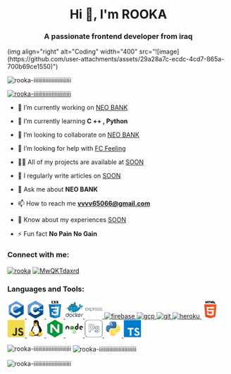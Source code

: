 <h1 align="center">Hi 👋, I'm ROOKA</h1>
<h3 align="center">A passionate frontend developer from iraq</h3>
(img align="right" alt="Coding" width="400" src="![image](https://github.com/user-attachments/assets/29a28a7c-ecdc-4cd7-865a-700b69ce1550)")

<p align="left"> <img src="https://komarev.com/ghpvc/?username=rooka-iiiiiiiiiiiiiiiiiiiiiiiii&label=Profile%20views&color=0e75b6&style=flat" alt="rooka-iiiiiiiiiiiiiiiiiiiiiiiii" /> </p>

<p align="left"> <a href="https://github.com/ryo-ma/github-profile-trophy"><img src="https://github-profile-trophy.vercel.app/?username=rooka-iiiiiiiiiiiiiiiiiiiiiiiii" alt="rooka-iiiiiiiiiiiiiiiiiiiiiiiii" /></a> </p>

- 🔭 I’m currently working on [NEO BANK](https://discord.gg/s7jMSUUJ)

- 🌱 I’m currently learning **C ++ , Python**

- 👯 I’m looking to collaborate on [NEO BANK](https://discord.gg/s7jMSUUJ)

- 🤝 I’m looking for help with [FC Feeling](Soon)

- 👨‍💻 All of my projects are available at [SOON](SOON)

- 📝 I regularly write articles on [SOON](SOON)

- 💬 Ask me about **NEO BANK**

- 📫 How to reach me **vvvv65066@gmail.com**

- 📄 Know about my experiences [SOON](SOON)

- ⚡ Fun fact **No Pain No Gain**

<h3 align="left">Connect with me:</h3>
<p align="left">
<a href="https://dev.to/rooka" target="blank"><img align="center" src="https://raw.githubusercontent.com/rahuldkjain/github-profile-readme-generator/master/src/images/icons/Social/devto.svg" alt="rooka" height="30" width="40" /></a>
<a href="https://discord.gg/MwQKTdaxrd" target="blank"><img align="center" src="https://raw.githubusercontent.com/rahuldkjain/github-profile-readme-generator/master/src/images/icons/Social/discord.svg" alt="MwQKTdaxrd" height="30" width="40" /></a>
</p>

<h3 align="left">Languages and Tools:</h3>
<p align="left"> <a href="https://www.cprogramming.com/" target="_blank" rel="noreferrer"> <img src="https://raw.githubusercontent.com/devicons/devicon/master/icons/c/c-original.svg" alt="c" width="40" height="40"/> </a> <a href="https://www.w3schools.com/cpp/" target="_blank" rel="noreferrer"> <img src="https://raw.githubusercontent.com/devicons/devicon/master/icons/cplusplus/cplusplus-original.svg" alt="cplusplus" width="40" height="40"/> </a> <a href="https://www.w3schools.com/css/" target="_blank" rel="noreferrer"> <img src="https://raw.githubusercontent.com/devicons/devicon/master/icons/css3/css3-original-wordmark.svg" alt="css3" width="40" height="40"/> </a> <a href="https://www.docker.com/" target="_blank" rel="noreferrer"> <img src="https://raw.githubusercontent.com/devicons/devicon/master/icons/docker/docker-original-wordmark.svg" alt="docker" width="40" height="40"/> </a> <a href="https://expressjs.com" target="_blank" rel="noreferrer"> <img src="https://raw.githubusercontent.com/devicons/devicon/master/icons/express/express-original-wordmark.svg" alt="express" width="40" height="40"/> </a> <a href="https://firebase.google.com/" target="_blank" rel="noreferrer"> <img src="https://www.vectorlogo.zone/logos/firebase/firebase-icon.svg" alt="firebase" width="40" height="40"/> </a> <a href="https://cloud.google.com" target="_blank" rel="noreferrer"> <img src="https://www.vectorlogo.zone/logos/google_cloud/google_cloud-icon.svg" alt="gcp" width="40" height="40"/> </a> <a href="https://git-scm.com/" target="_blank" rel="noreferrer"> <img src="https://www.vectorlogo.zone/logos/git-scm/git-scm-icon.svg" alt="git" width="40" height="40"/> </a> <a href="https://heroku.com" target="_blank" rel="noreferrer"> <img src="https://www.vectorlogo.zone/logos/heroku/heroku-icon.svg" alt="heroku" width="40" height="40"/> </a> <a href="https://www.w3.org/html/" target="_blank" rel="noreferrer"> <img src="https://raw.githubusercontent.com/devicons/devicon/master/icons/html5/html5-original-wordmark.svg" alt="html5" width="40" height="40"/> </a> <a href="https://developer.mozilla.org/en-US/docs/Web/JavaScript" target="_blank" rel="noreferrer"> <img src="https://raw.githubusercontent.com/devicons/devicon/master/icons/javascript/javascript-original.svg" alt="javascript" width="40" height="40"/> </a> <a href="https://www.linux.org/" target="_blank" rel="noreferrer"> <img src="https://raw.githubusercontent.com/devicons/devicon/master/icons/linux/linux-original.svg" alt="linux" width="40" height="40"/> </a> <a href="https://www.nginx.com" target="_blank" rel="noreferrer"> <img src="https://raw.githubusercontent.com/devicons/devicon/master/icons/nginx/nginx-original.svg" alt="nginx" width="40" height="40"/> </a> <a href="https://nodejs.org" target="_blank" rel="noreferrer"> <img src="https://raw.githubusercontent.com/devicons/devicon/master/icons/nodejs/nodejs-original-wordmark.svg" alt="nodejs" width="40" height="40"/> </a> <a href="https://www.photoshop.com/en" target="_blank" rel="noreferrer"> <img src="https://raw.githubusercontent.com/devicons/devicon/master/icons/photoshop/photoshop-line.svg" alt="photoshop" width="40" height="40"/> </a> <a href="https://www.python.org" target="_blank" rel="noreferrer"> <img src="https://raw.githubusercontent.com/devicons/devicon/master/icons/python/python-original.svg" alt="python" width="40" height="40"/> </a> <a href="https://www.typescriptlang.org/" target="_blank" rel="noreferrer"> <img src="https://raw.githubusercontent.com/devicons/devicon/master/icons/typescript/typescript-original.svg" alt="typescript" width="40" height="40"/> </a> </p>

<p><img align="left" src="https://github-readme-stats.vercel.app/api/top-langs?username=rooka-iiiiiiiiiiiiiiiiiiiiiiiii&show_icons=true&locale=en&layout=compact" alt="rooka-iiiiiiiiiiiiiiiiiiiiiiiii" /></p>

<p>&nbsp;<img align="center" src="https://github-readme-stats.vercel.app/api?username=rooka-iiiiiiiiiiiiiiiiiiiiiiiii&show_icons=true&locale=en" alt="rooka-iiiiiiiiiiiiiiiiiiiiiiiii" /></p>

<p><img align="center" src="https://github-readme-streak-stats.herokuapp.com/?user=rooka-iiiiiiiiiiiiiiiiiiiiiiiii&" alt="rooka-iiiiiiiiiiiiiiiiiiiiiiiii" /></p>
